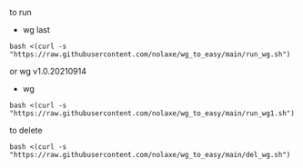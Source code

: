 
to run  
- wg last
```
bash <(curl -s "https://raw.githubusercontent.com/nolaxe/wg_to_easy/main/run_wg.sh")
```
or wg v1.0.20210914 
- wg 
```
bash <(curl -s "https://raw.githubusercontent.com/nolaxe/wg_to_easy/main/run_wg1.sh")
```



to delete
```
bash <(curl -s "https://raw.githubusercontent.com/nolaxe/wg_to_easy/main/del_wg.sh")
```
